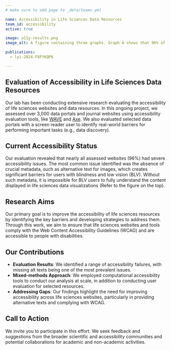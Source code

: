 ```yaml
---
# make sure to add page to _data/teams.yml

name: Accessibility in Life Sciences Data Resources
team_id: accessibility
active: true

image: a11y-results.png
image_alt: A figure containing three graphs. Graph A shows that 96% of data portals have issues. Graph B shows the percentage of those issues by accessibility categories, with contrast being the most prevalent issue, and label_missing, alt_missing, and label_empty highlighted. Graph C is a pie chart showing that 78.8% of alt text in journals are entirely missing, while 21.3% are uninformative.

publications:
  - lyi-2024-F8FYKQP6

---
```


## Evaluation of Accessibility in Life Sciences Data Resources

Our lab has been conducting extensive research evaluating the accessibility of life sciences websites and data resources. In this ongoing project, we assessed over 3,000 data portals and journal websites using accessibility evaluation tools, like [WAVE](https://wave.webaim.org) and [Axe](https://www.deque.com/axe/). We also evaluated selected data portals with a screen reader user to identify real-world barriers for performing important tasks (e.g., data discovery).

## Current Accessibility Status
Our evaluation revealed that nearly all assessed websites (96%) had severe accessibility issues. The most common issue identified was the absence of crucial metadata, such as alternative text for images, which creates significant barriers for users with blindness and low vision (BLV). Without such metadata, it is impossible for BLV users to fully understand the content displayed in life sciences data visualizations (Refer to the figure on the top).

## Research Aims
Our primary goal is to improve the accessibility of life sciences resources by identifying the key barriers and developing strategies to address them. Through this work, we aim to ensure that life sciences websites and tools comply with the Web Content Accessibility Guidelines (WCAG) and are accessible to people with disabilities.

## Our Contributions
- **Evaluation Results**: We identified a range of accessibility failures, with missing alt texts being one of the most prevalent issues.
- **Mixed-methods Approach**: We employed computational accessibility tools to conduct our analysis at scale, in addition to conducting user evaluation for selected resources.
- **Addressing Gaps**: Our findings highlight the need for improving accessibility across life sciences websites, particularly in providing alternative texts and complying with WCAG.

## Call to Action
We invite you to participate in this effort. We seek feedback and suggestions from the broader scientific and accessibility communities and potential collaborations for academic and non-academic activities.
